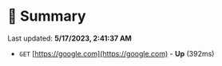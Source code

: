 # 📖 Summary
Last updated: **5/17/2023, 2:41:37 AM**

- `GET` [https://google.com](https://google.com) - **Up** (392ms)
